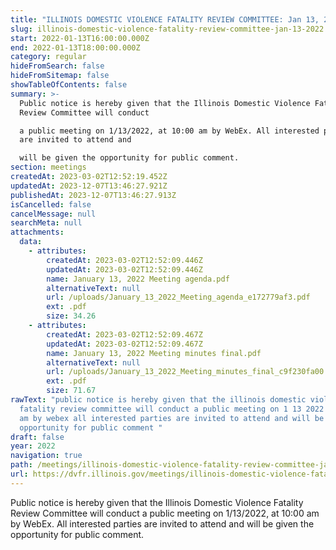 ```yaml
---
title: "ILLINOIS DOMESTIC VIOLENCE FATALITY REVIEW COMMITTEE: Jan 13, 2022"
slug: illinois-domestic-violence-fatality-review-committee-jan-13-2022
start: 2022-01-13T16:00:00.000Z
end: 2022-01-13T18:00:00.000Z
category: regular
hideFromSearch: false
hideFromSitemap: false
showTableOfContents: false
summary: >-
  Public notice is hereby given that the Illinois Domestic Violence Fatality
  Review Committee will conduct

  a public meeting on 1/13/2022, at 10:00 am by WebEx. All interested parties
  are invited to attend and

  will be given the opportunity for public comment.
section: meetings
createdAt: 2023-03-02T12:52:19.452Z
updatedAt: 2023-12-07T13:46:27.921Z
publishedAt: 2023-12-07T13:46:27.913Z
isCancelled: false
cancelMessage: null
searchMeta: null
attachments:
  data:
    - attributes:
        createdAt: 2023-03-02T12:52:09.446Z
        updatedAt: 2023-03-02T12:52:09.446Z
        name: January 13, 2022 Meeting agenda.pdf
        alternativeText: null
        url: /uploads/January_13_2022_Meeting_agenda_e172779af3.pdf
        ext: .pdf
        size: 34.26
    - attributes:
        createdAt: 2023-03-02T12:52:09.467Z
        updatedAt: 2023-03-02T12:52:09.467Z
        name: January 13, 2022 Meeting minutes final.pdf
        alternativeText: null
        url: /uploads/January_13_2022_Meeting_minutes_final_c9f230fa00.pdf
        ext: .pdf
        size: 71.67
rawText: "public notice is hereby given that the illinois domestic violence
  fatality review committee will conduct a public meeting on 1 13 2022 at 10 00
  am by webex all interested parties are invited to attend and will be given the
  opportunity for public comment "
draft: false
year: 2022
navigation: true
path: /meetings/illinois-domestic-violence-fatality-review-committee-jan-13-2022
url: https://dvfr.illinois.gov/meetings/illinois-domestic-violence-fatality-review-committee-jan-13-2022
---
```


Public notice is hereby given that the Illinois Domestic Violence Fatality Review Committee will conduct
a public meeting on 1/13/2022, at 10:00 am by WebEx. All interested parties are invited to attend and
will be given the opportunity for public comment.
